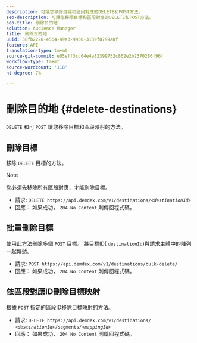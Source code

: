 ```yaml
---
description: 可讓您移除目標和區段對應的DELETE和POST方法。
seo-description: 可讓您移除目標和區段對應的DELETE和POST方法。
seo-title: 刪除目的地
solution: Audience Manager
title: 刪除目的地
uuid: 38fb2228-e564-49a3-9930-3139f8799a8f
feature: API
translation-type: tm+mt
source-git-commit: e05eff3cc04e4a82399752c862e2b2370286f96f
workflow-type: tm+mt
source-wordcount: '118'
ht-degree: 7%

---
```



# 刪除目的地 {#delete-destinations}

`DELETE` 和可 `POST` 讓您移除目標和區段映射的方法。

<!-- r_delete_destinations_all.xml -->

## 刪除目標

移除 `DELETE` 目標的方法。

>[!NOTE]
>
>您必須先移除所有區段對應，才能刪除目標。

* 請求: `DELETE https://api.demdex.com/v1/destinations/`*`<destinationId>`*
* 回應： 如果成功， `204 No Content` 則傳回程式碼。

## 批量刪除目標

使用此方法刪除多個 `POST` 目標。 將目標ID( `destinationId`)與請求主體中的陣列一起傳遞。

* 請求: `POST https://api.demdex.com/v1/destinations/bulk-delete/`
* 回應： 如果成功， `204 No Content` 則傳回程式碼。

## 依區段對應ID刪除目標映射

根據 `POST` 指定的區段ID移除目標映射的方法。

* 請求: `DELETE https://api.demdex.com/v1/destinations/` *`<destinationId>`*`/segments/`*`<mappingId>`*
* 回應： 如果成功， `204 No Content` 則傳回程式碼。